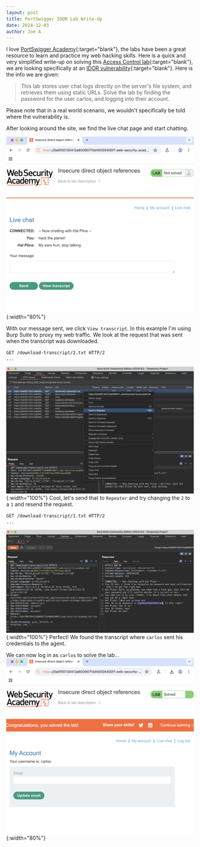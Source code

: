 ```yaml
---
layout: post
title: PortSwigger IDOR Lab Write-Up
date: 2024-12-03
author: Joe A
---
```

I love [PortSwigger Academy](https://portswigger.net/web-security){:target="blank"}, the labs have been a great resource to learn and practice my web hacking skills. Here is a quick and very simplified write-up on solving this [Access Control lab](https://portswigger.net/web-security/access-control/lab-insecure-direct-object-references){:target="blank"}, we are looking specifically at an [IDOR vulnerability](https://portswigger.net/web-security/access-control/idor){:target="blank"}. Here is the info we are given:

>This lab stores user chat logs directly on the server's file system, and retrieves them using static URLs.
Solve the lab by finding the password for the user carlos, and logging into their account.

Please note that in a real world scenario, we wouldn't specifically be told where the vulnerability is.

After looking around the site, we find the live chat page and start chatting.

![IDOR](/assets/idor-00.png){:width="80%"}

With our message sent, we click `View transcript`. In this example I'm using Burp Suite to proxy my web traffic. We look at the request that was sent when the transcript was downloaded.
```
GET /download-transcript/2.txt HTTP/2
...
```
![IDOR](/assets/idor-01.png){:width="100%"}
Cool, let's send that to `Repeater` and try changing the `2` to a `1` and resend the request.
```
GET /download-transcript/1.txt HTTP/2
...
```
![IDOR](/assets/idor-02.png){:width="100%"}
Perfect! We found the transcript where `carlos` sent his credentials to the agent.

We can now log in as `carlos` to solve the lab...
![IDOR](/assets/idor-03.png){:width="80%"}





